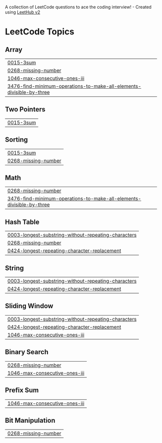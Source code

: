 A collection of LeetCode questions to ace the coding interview! - Created using [LeetHub v2](https://github.com/arunbhardwaj/LeetHub-2.0)
<!---LeetCode Topics Start-->
# LeetCode Topics
## Array
|  |
| ------- |
| [0015-3sum](https://github.com/SuhailMenakuth/Leetcode_qns/tree/master/0015-3sum) |
| [0268-missing-number](https://github.com/SuhailMenakuth/Leetcode_qns/tree/master/0268-missing-number) |
| [1046-max-consecutive-ones-iii](https://github.com/SuhailMenakuth/Leetcode_qns/tree/master/1046-max-consecutive-ones-iii) |
| [3476-find-minimum-operations-to-make-all-elements-divisible-by-three](https://github.com/SuhailMenakuth/Leetcode_qns/tree/master/3476-find-minimum-operations-to-make-all-elements-divisible-by-three) |
## Two Pointers
|  |
| ------- |
| [0015-3sum](https://github.com/SuhailMenakuth/Leetcode_qns/tree/master/0015-3sum) |
## Sorting
|  |
| ------- |
| [0015-3sum](https://github.com/SuhailMenakuth/Leetcode_qns/tree/master/0015-3sum) |
| [0268-missing-number](https://github.com/SuhailMenakuth/Leetcode_qns/tree/master/0268-missing-number) |
## Math
|  |
| ------- |
| [0268-missing-number](https://github.com/SuhailMenakuth/Leetcode_qns/tree/master/0268-missing-number) |
| [3476-find-minimum-operations-to-make-all-elements-divisible-by-three](https://github.com/SuhailMenakuth/Leetcode_qns/tree/master/3476-find-minimum-operations-to-make-all-elements-divisible-by-three) |
## Hash Table
|  |
| ------- |
| [0003-longest-substring-without-repeating-characters](https://github.com/SuhailMenakuth/Leetcode_qns/tree/master/0003-longest-substring-without-repeating-characters) |
| [0268-missing-number](https://github.com/SuhailMenakuth/Leetcode_qns/tree/master/0268-missing-number) |
| [0424-longest-repeating-character-replacement](https://github.com/SuhailMenakuth/Leetcode_qns/tree/master/0424-longest-repeating-character-replacement) |
## String
|  |
| ------- |
| [0003-longest-substring-without-repeating-characters](https://github.com/SuhailMenakuth/Leetcode_qns/tree/master/0003-longest-substring-without-repeating-characters) |
| [0424-longest-repeating-character-replacement](https://github.com/SuhailMenakuth/Leetcode_qns/tree/master/0424-longest-repeating-character-replacement) |
## Sliding Window
|  |
| ------- |
| [0003-longest-substring-without-repeating-characters](https://github.com/SuhailMenakuth/Leetcode_qns/tree/master/0003-longest-substring-without-repeating-characters) |
| [0424-longest-repeating-character-replacement](https://github.com/SuhailMenakuth/Leetcode_qns/tree/master/0424-longest-repeating-character-replacement) |
| [1046-max-consecutive-ones-iii](https://github.com/SuhailMenakuth/Leetcode_qns/tree/master/1046-max-consecutive-ones-iii) |
## Binary Search
|  |
| ------- |
| [0268-missing-number](https://github.com/SuhailMenakuth/Leetcode_qns/tree/master/0268-missing-number) |
| [1046-max-consecutive-ones-iii](https://github.com/SuhailMenakuth/Leetcode_qns/tree/master/1046-max-consecutive-ones-iii) |
## Prefix Sum
|  |
| ------- |
| [1046-max-consecutive-ones-iii](https://github.com/SuhailMenakuth/Leetcode_qns/tree/master/1046-max-consecutive-ones-iii) |
## Bit Manipulation
|  |
| ------- |
| [0268-missing-number](https://github.com/SuhailMenakuth/Leetcode_qns/tree/master/0268-missing-number) |
<!---LeetCode Topics End-->